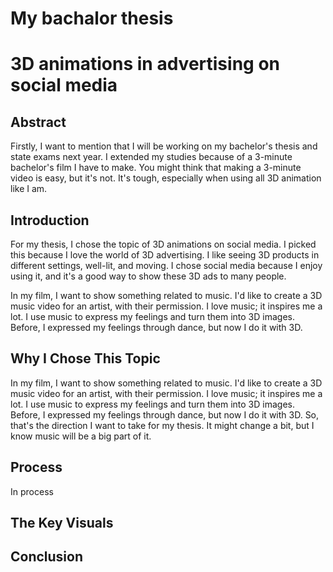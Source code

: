 # My bachalor thesis 
# 3D animations in advertising on social media 
## Abstract
Firstly, I want to mention that I will be working on my bachelor's thesis and state exams next year. I extended my studies because of a 3-minute bachelor's film I have to make. You might think that making a 3-minute video is easy, but it's not. It's tough, especially when using all 3D animation like I am. 
## Introduction
For my thesis, I chose the topic of 3D animations on social media. I picked this because I love the world of 3D advertising. I like seeing 3D products in different settings, well-lit, and moving. I chose social media because I enjoy using it, and it's a good way to show these 3D ads to many people. 

In my film, I want to show something related to music. I'd like to create a 3D music video for an artist, with their permission. I love music; it inspires me a lot. I use music to express my feelings and turn them into 3D images. Before, I expressed my feelings through dance, but now I do it with 3D. 

## Why I Chose This Topic
In my film, I want to show something related to music. I'd like to create a 3D music video for an artist, with their permission. I love music; it inspires me a lot. I use music to express my feelings and turn them into 3D images. Before, I expressed my feelings through dance, but now I do it with 3D. 
So, that's the direction I want to take for my thesis. It might change a bit, but I know music will be a big part of it. 
## Process
In process
## The Key Visuals
## Conclusion
